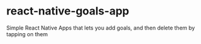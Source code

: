# react-native-goals-app
Simple React Native Apps that lets you add goals, and then delete them by tapping on them
